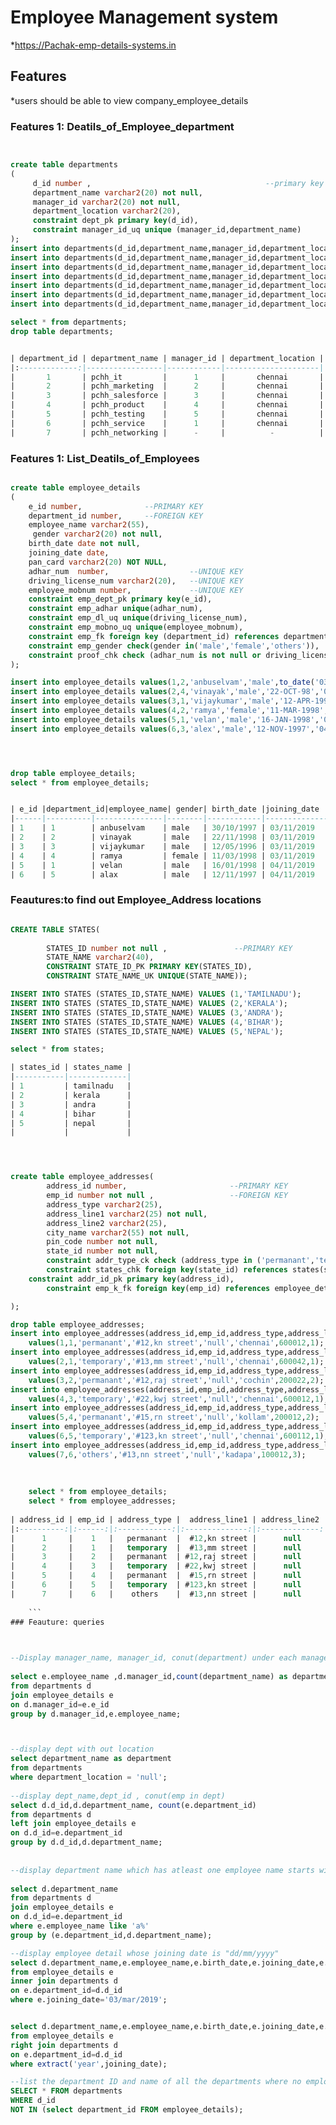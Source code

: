# Employee Management system

*https://Pachak-emp-details-systems.in

## Features

*users should be able to view company_employee_details

### Features 1: Deatils_of_Employee_department

```sql


create table departments
( 
     d_id number ,                                       --primary key
     department_name varchar2(20) not null,
     manager_id varchar2(20) not null,
     department_location varchar2(20),
     constraint dept_pk primary key(d_id),
     constraint manager_id_uq unique (manager_id,department_name) 
);
insert into departments(d_id,department_name,manager_id,department_location) values (1,'pchh_it',1,'chennai');
insert into departments(d_id,department_name,manager_id,department_location) values (2,'pchh_marketing',2,'chennai');
insert into departments(d_id,department_name,manager_id,department_location) values (3,'pchh_salesforce',3,'chennai');
insert into departments(d_id,department_name,manager_id,department_location) values (4,'pchh_product',1,'chennai');
insert into departments(d_id,department_name,manager_id,department_location) values (5,'pchh_testing',4,'chennai');
insert into departments(d_id,department_name,manager_id,department_location) values (6,'pchh_services',2,'chennai');
insert into departments(d_id,department_name,manager_id,department_location) values (7,'pchh_networking','null');

select * from departments;
drop table departments;


| department_id | department_name | manager_id | department_location |
|:-------------:|-----------------|------------|---------------------|
|       1       | pchh_it         |      1     |       chennai       |
|       2       | pchh_marketing  |      2     |       chennai       |
|       3       | pchh_salesforce |      3     |       chennai       |
|       4       | pchh_product    |      4     |       chennai       |
|       5       | pchh_testing    |      5     |       chennai       |
|       6       | pchh_service    |      1     |       chennai       |
|       7       | pchh_networking |      -     |          -          |

```

### Features 1: List_Deatils_of_Employees

```sql

create table employee_details
(
    e_id number,	          --PRIMARY KEY 
    department_id number,	  --FOREIGN KEY
    employee_name varchar2(55),
     gender varchar2(20) not null,
    birth_date date not null,
    joining_date date,
    pan_card varchar2(20) NOT NULL,
    adhar_num  number,                  --UNIQUE KEY
    driving_license_num varchar2(20), 	--UNIQUE KEY
    employee_mobnum number,             --UNIQUE KEY
    constraint emp_dept_pk primary key(e_id),
    constraint emp_adhar unique(adhar_num),
    constraint emp_dl_uq unique(driving_license_num),
    constraint emp_mobno_uq unique(employee_mobnum),
    constraint emp_fk foreign key (department_id) references departments(d_id),
    constraint emp_gender check(gender in('male','female','others')),
    constraint proof_chk check (adhar_num is not null or driving_license_num is not null) 
);

insert into employee_details values(1,2,'anbuselvam','male',to_date('03-03-1997','dd-mm-yyyy'),to_date('03-01-2019','dd-mm-yyyy'),'234567891','','WA25728567','9585758494');
insert into employee_details values(2,4,'vinayak','male','22-OCT-98','03-NOV-19','142648797 ','453782827378','1347537WA8','9835353664');
insert into employee_details values(3,1,'vijaykumar','male','12-APR-1996','03-NOV-2019','124367898','242627227388','12145EA5368','9242525643');
insert into employee_details values(4,2,'ramya','female','11-MAR-1998','03-MAR-2019','145678930','353767388992','','8356342526');
insert into employee_details values(5,1,'velan','male','16-JAN-1998','04-NOV-2019','156372890','345362728299','574838393PS','8134556266');
insert into employee_details values(6,3,'alex','male','12-NOV-1997','04-NOV-2019','123456781','252627288899','46373738DW','9562727278');




drop table employee_details;
select * from employee_details;


| e_id |department_id|employee_name| gender| birth_date |joining_date  | pan_card  | adhar_num    | driving_licence_num |employee_mobnum 
|------|----------|---------------|--------|------------|--------------|-----------|--------------|---------------------|----------
| 1    | 1        | anbuselvam    | male   | 30/10/1997 | 03/11/2019   | 234567891 |              | WA25728567          | 9585758494      |
| 2    | 2        | vinayak       | male   | 22/11/1998 | 03/11/2019   | 142648797 | 453782827378 | 1347537WA8          | 9835353664      |
| 3    | 3        | vijaykumar    | male   | 12/05/1996 | 03/11/2019   | 124367898 | 242627227388 | 12145EA5368         | 9242525643      |
| 4    | 4        | ramya         | female | 11/03/1998 | 03/11/2019   | 145678930 | 353767388992 |                     | 8356342526      |
| 5    | 1        | velan         | male   | 16/01/1998 | 04/11/2019   | 156372890 | 345362728299 | 574838393PS         | 8134556266      |
| 6    | 5        | alax          | male   | 12/11/1997 | 04/11/2019   | 163739990 | 252627288899 | 46373738DW          | 9562727278      

```

### Feautures:to find out Employee_Address locations

```sql

CREATE TABLE STATES(
	
		STATES_ID number not null ,               --PRIMARY KEY
		STATE_NAME varchar2(40),
		CONSTRAINT STATE_ID_PK PRIMARY KEY(STATES_ID),
		CONSTRAINT STATE_NAME_UK UNIQUE(STATE_NAME));

INSERT INTO STATES (STATES_ID,STATE_NAME) VALUES (1,'TAMILNADU');
INSERT INTO STATES (STATES_ID,STATE_NAME) VALUES (2,'KERALA');
INSERT INTO STATES (STATES_ID,STATE_NAME) VALUES (3,'ANDRA');
INSERT INTO STATES (STATES_ID,STATE_NAME) VALUES (4,'BIHAR');
INSERT INTO STATES (STATES_ID,STATE_NAME) VALUES (5,'NEPAL');

select * from states;

| states_id | states_name |
|-----------|-------------|
| 1         | tamilnadu   |
| 2         | kerala      |
| 3         | andra       |
| 4         | bihar       |
| 5         | nepal       |
|           |             |




create table employee_addresses(
		address_id number,                       --PRIMARY KEY
		emp_id number not null ,                 --FOREIGN KEY
		address_type varchar2(25),
		address_line1 varchar2(25) not null,
		address_line2 varchar2(25),
		city_name varchar2(55) not null,
		pin_code number not null,
		state_id number not null,
		constraint addr_type_ck check (address_type in ('permanant','temporary','others')),
		constraint states_chk foreign key(state_id) references states(states_id), 
	constraint addr_id_pk primary key(address_id),
        constraint emp_k_fk foreign key(emp_id) references employee_details(e_id) 

);

drop table employee_addresses;
insert into employee_addresses(address_id,emp_id,address_type,address_line1,address_line2,city_name,pin_code,state_id)
	values(1,1,'permanant','#12,kn street','null','chennai',600012,1);
insert into employee_addresses(address_id,emp_id,address_type,address_line1,address_line2,city_name,pin_code,state_id)
	values(2,1,'temporary','#13,mm street','null','chennai',600042,1);
insert into employee_addresses(address_id,emp_id,address_type,address_line1,address_line2,city_name,pin_code,state_id)
	values(3,2,'permanant','#12,raj street','null','cochin',200022,2);
insert into employee_addresses(address_id,emp_id,address_type,address_line1,address_line2,city_name,pin_code,state_id)
	values(4,3,'temporary','#22,kwj street','null','chennai',600012,1);
insert into employee_addresses(address_id,emp_id,address_type,address_line1,address_line2,city_name,pin_code,state_id)
	values(5,4,'permanant','#15,rn street','null','kollam',200012,2);
insert into employee_addresses(address_id,emp_id,address_type,address_line1,address_line2,city_name,pin_code,state_id)
	values(6,5,'temporary','#123,kn street','null','chennai',600112,1);
insert into employee_addresses(address_id,emp_id,address_type,address_line1,address_line2,city_name,pin_code,state_id)
	values(7,6,'others','#13,nn street','null','kadapa',100012,3);
  
	
	
    select * from employee_details;
    select * from employee_addresses;
    
| address_id | emp_id | address_type |  address_line1 | address_line2 | city_name | pin_code | state_id |
|:----------:|:------:|:------------:|:--------------:|:-------------:|:---------:|:--------:|:--------:|
|      1     |    1   |   permanant  |  #12,kn street |      null     |  chennai  |  600012  |     1    |
|      2     |    1   |   temporary  |  #13,mm street |      null     |  chennai  |  600042  |     1    |
|      3     |    2   |   permanant  | #12,raj street |      null     |   cochin  |  200022  |     2    |
|      4     |    3   |   temporary  | #22,kwj street |      null     |  chennai  |  600012  |     1    |
|      5     |    4   |   permanant  |  #15,rn street |      null     |   kollam  |  200012  |     1    |
|      6     |    5   |   temporary  | #123,kn street |      null     |  chennai  |  600112  |     1    |
|      7     |    6   |    others    |  #13,nn street |      null     |   kadapa  |  100012  |     3    |
    
    ```
### Feauture: queries


    
--Display manager_name, manager_id, conut(department) under each manager
  
select e.employee_name ,d.manager_id,count(department_name) as department_count 
from departments d 
join employee_details e 
on d.manager_id=e.e_id 
group by d.manager_id,e.employee_name;



--display dept with out location 
select department_name as department
from departments 
where department_location = 'null';
	
--display dept_name,dept_id , conut(emp in dept)	
select d.d_id,d.department_name, count(e.department_id)
from departments d
left join employee_details e
on d.d_id=e.department_id
group by d.d_id,d.department_name;  
    
    
--display department name which has atleast one employee name starts with 'A'    
  
select d.department_name
from departments d 
join employee_details e 
on d.d_id=e.department_id 
where e.employee_name like 'a%' 
group by (e.department_id,d.department_name); 

--display employee detail whose joining date is "dd/mm/yyyy"
select d.department_name,e.employee_name,e.birth_date,e.joining_date,e.pan_card,e.adhar_num
from employee_details e 
inner join departments d 
on e.department_id=d.d_id
where e.joining_date='03/mar/2019';


select d.department_name,e.employee_name,e.birth_date,e.joining_date,e.pan_card,e.adhar_num,e.employee_mobnum
from employee_details e 
right join departments d 
on e.department_id=d.d_id
where extract('year',joining_date);

--list the department ID and name of all the departments where no employee is working
SELECT * FROM departments 
WHERE d_id 
NOT IN (select department_id FROM employee_details);
    
    
    
    


